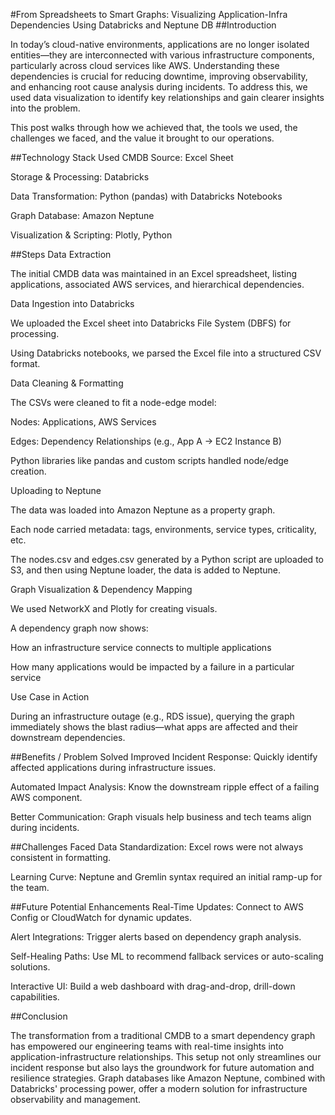 #From Spreadsheets to Smart Graphs: Visualizing Application-Infra Dependencies Using Databricks and Neptune DB
##Introduction

In today’s cloud-native environments, applications are no longer isolated entities—they are interconnected with various infrastructure components, particularly across cloud services like AWS. Understanding these dependencies is crucial for reducing downtime, improving observability, and enhancing root cause analysis during incidents.
To address this, we used data visualization to identify key relationships and gain clearer insights into the problem.

This post walks through how we achieved that, the tools we used, the challenges we faced, and the value it brought to our operations.

##Technology Stack Used
CMDB Source: Excel Sheet

Storage & Processing: Databricks

Data Transformation: Python (pandas) with Databricks Notebooks

Graph Database: Amazon Neptune

Visualization & Scripting: Plotly, Python

##Steps
Data Extraction

The initial CMDB data was maintained in an Excel spreadsheet, listing applications, associated AWS services, and hierarchical dependencies.

Data Ingestion into Databricks

We uploaded the Excel sheet into Databricks File System (DBFS) for processing.

Using Databricks notebooks, we parsed the Excel file into a structured CSV format.

Data Cleaning & Formatting

The CSVs were cleaned to fit a node-edge model:

Nodes: Applications, AWS Services

Edges: Dependency Relationships (e.g., App A → EC2 Instance B)

Python libraries like pandas and custom scripts handled node/edge creation.

Uploading to Neptune

The data was loaded into Amazon Neptune as a property graph.

Each node carried metadata: tags, environments, service types, criticality, etc.

The nodes.csv and edges.csv generated by a Python script are uploaded to S3, and then using Neptune loader, the data is added to Neptune.

Graph Visualization & Dependency Mapping

We used NetworkX and Plotly for creating visuals.

A dependency graph now shows:

How an infrastructure service connects to multiple applications

How many applications would be impacted by a failure in a particular service

Use Case in Action

During an infrastructure outage (e.g., RDS issue), querying the graph immediately shows the blast radius—what apps are affected and their downstream dependencies.


##Benefits / Problem Solved
Improved Incident Response: Quickly identify affected applications during infrastructure issues.

Automated Impact Analysis: Know the downstream ripple effect of a failing AWS component.

Better Communication: Graph visuals help business and tech teams align during incidents.

##Challenges Faced
Data Standardization: Excel rows were not always consistent in formatting.

Learning Curve: Neptune and Gremlin syntax required an initial ramp-up for the team.

##Future Potential Enhancements
Real-Time Updates: Connect to AWS Config or CloudWatch for dynamic updates.

Alert Integrations: Trigger alerts based on dependency graph analysis.

Self-Healing Paths: Use ML to recommend fallback services or auto-scaling solutions.

Interactive UI: Build a web dashboard with drag-and-drop, drill-down capabilities.

##Conclusion

The transformation from a traditional CMDB to a smart dependency graph has empowered our engineering teams with real-time insights into application-infrastructure relationships. This setup not only streamlines our incident response but also lays the groundwork for future automation and resilience strategies. Graph databases like Amazon Neptune, combined with Databricks' processing power, offer a modern solution for infrastructure observability and management.

